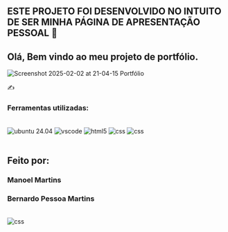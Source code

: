 ## ESTE PROJETO FOI DESENVOLVIDO NO INTUITO DE SER MINHA PÁGINA DE APRESENTAÇÃO PESSOAL 💯




## Olá, Bem vindo ao meu projeto de portfólio.

![Screenshot 2025-02-02 at 21-04-15 Portfólio](https://github.com/user-attachments/assets/8730e370-ac49-4bea-adeb-68400b38ca73)

✍️
### Ferramentas utilizadas:

<div style="display: inline_block"><br/>
   <img align="center" alt="ubuntu 24.04" src="https://img.shields.io/badge/Ubuntu-E95420?style=for-the-badge&logo=ubuntu&logoColor=white" />
  
   <img align="center" alt="vscode" src="https://img.shields.io/badge/Visual_Studio_Code-0078D4?style=for-the-badge&logo=visual%20studio%20code&logoColor=white" />
   
   <img align="center" alt="html5" src="https://img.shields.io/badge/HTML5-E34F26?style=for-the-badge&logo=html5&logoColor=white" />
   
   <img align="center" alt="css" src="https://img.shields.io/badge/CSS3-1572B6?style=for-the-badge&logo=css3&logoColor=white" />

   <img align="center" alt="css" src="https://img.shields.io/badge/Opera-FF1B2D?style=for-the-badge&logo=Opera&logoColor=white" />
    
</div><br/>


## Feito por:

### Manoel Martins
### Bernardo Pessoa Martins
<div style="display: inline_block"><br/>
    <img align="center" alt="css" src="<img align="center" alt="css" src="https://github.com/bernardomartins1204" />

    
</div><br/>


